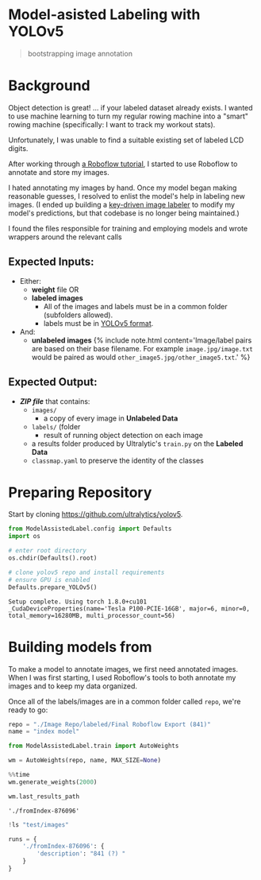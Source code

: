 # Model-asisted Labeling with YOLOv5
> bootstrapping image annotation


# Background
Object detection is great! ... if your labeled dataset already exists. I wanted to use machine learning to turn my regular rowing machine into a "smart" rowing machine (specifically: I want to track my workout stats).

Unfortunately, I was unable to find a suitable existing set of labeled LCD digits.

After working through [a Roboflow tutorial]( https://models.roboflow.com/object-detection/yolov5), I started to use Roboflow to annotate and store my images. 

I hated annotating my images by hand. Once my model began making reasonable guesses, I resolved to enlist the model's help in labeling new images. (I ended up building a [key-driven image labeler](https://github.com/PhilBrockman/autobbox) to modify my model's predictions, but that codebase is no longer being maintained.)

I found the files responsible for training and employing models and wrote wrappers around the relevant calls

## Expected Inputs:
* Either:
  - **weight** file OR
  - **labeled images**
      + All of the images and labels must be in a common folder (subfolders allowed).
      + labels must be in [YOLOv5 format](https://github.com/AlexeyAB/Yolo_mark/issues/60).
* And:
  - **unlabeled images**
{% include note.html content='Image/label pairs are based on their base filename. For example `image.jpg/image.txt` would be paired as would `other_image5.jpg/other_image5.txt`.' %}

## Expected Output:

* ***ZIP file*** that contains: 
    - `images/`
      + a copy of every image in **Unlabeled Data**
    - `labels/` (folder
      + result of running object detection on each image
    - a results folder produced by Ultralytic's `train.py` on the **Labeled Data**
    - `classmap.yaml` to preserve the identity of the classes


# Preparing Repository

Start by cloning https://github.com/ultralytics/yolov5.

```python
from ModelAssistedLabel.config import Defaults
import os

# enter root directory
os.chdir(Defaults().root)

# clone yolov5 repo and install requirements
# ensure GPU is enabled
Defaults.prepare_YOLOv5()
```

    Setup complete. Using torch 1.8.0+cu101 _CudaDeviceProperties(name='Tesla P100-PCIE-16GB', major=6, minor=0, total_memory=16280MB, multi_processor_count=56)


# Building models from 

To make a model to annotate images, we first need annotated images. When I was first starting, I used Roboflow's tools to both annotate my images and to keep my data organized.

Once all of the labels/images are in a common folder called `repo`, we're ready to go:

```python
repo = "./Image Repo/labeled/Final Roboflow Export (841)"
name = "index model"
```

```python
from ModelAssistedLabel.train import AutoWeights
```

```python
wm = AutoWeights(repo, name, MAX_SIZE=None)
```

```python
%%time
wm.generate_weights(2000)
```

```python
wm.last_results_path
```




    './fromIndex-876096'



```python
!ls "test/images"
```

```python
runs = {
    './fromIndex-876096': {
        'description': "841 (?) "
    }
}
```

